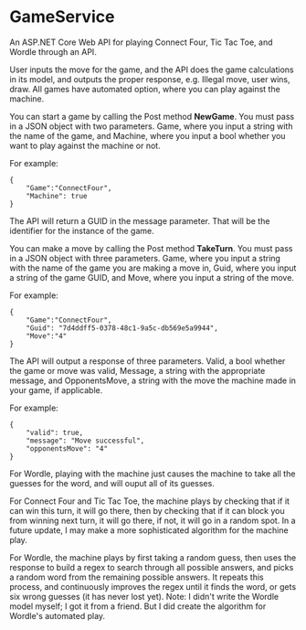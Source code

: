 # GameService

An ASP.NET Core Web API for playing Connect Four, Tic Tac Toe, and Wordle through an API.

User inputs the move for the game, and the API does the game calculations in its model, and outputs the proper response, e.g. Illegal move, user wins, draw.
All games have automated option, where you can play against the machine.


You can start a game by calling the Post method **NewGame**. You must pass in a JSON object with two parameters. Game, where you input a string with the name of the game,
and Machine, where you input a bool whether you want to play against the machine or not.

For example:
```
{
    "Game":"ConnectFour",
    "Machine": true
}
```
The API will return a GUID in the message parameter. That will be the identifier for the instance of the game.

You can make a move by calling the Post method **TakeTurn**. You must pass in a JSON object with three parameters. Game, where you input a string with the name of the game 
you are making a move in, Guid, where you input a string of the game GUID, and Move, where you input a string of the move.

For example:
```
{
    "Game":"ConnectFour",
    "Guid": "7d4ddff5-0378-48c1-9a5c-db569e5a9944",
    "Move":"4"
}
```

The API will output a response of three parameters. Valid, a bool whether the game or move was valid, Message, a string with the appropriate message, and OpponentsMove, 
a string with the move the machine made in your game, if applicable.

For example:
```
{
    "valid": true,
    "message": "Move successful",
    "opponentsMove": "4"
}
```

For Wordle, playing with the machine just causes the machine to take all the guesses for the word, and will ouput all of its guesses.

For Connect Four and Tic Tac Toe, the machine plays by checking that if it can win this turn, it will go there, then by checking that if it can block you from
winning next turn, it will go there, if not, it will go in a random spot. In a future update, I may make a more sophisticated algorithm for the machine play.

For Wordle, the machine plays by first taking a random guess, then uses the response to build a regex to search through all possible answers, and picks a random
word from the remaining possible answers. It repeats this process, and continuously improves the regex until it finds the word, or gets six wrong guesses 
(it has never lost yet). Note: I didn't write the Wordle model myself; I got it from a friend. But I did create the algorithm for Wordle's automated play.
 
